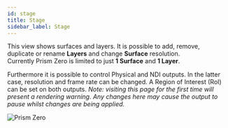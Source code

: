 ```yaml
---
id: stage
title: Stage
sidebar_label: Stage
---
```

This view shows surfaces and layers. It is possible to add, remove, duplicate or rename **Layers** and change **Surface** resolution.  
Currently Prism Zero is limited to just **1 Surface** and **1 Layer**.  

Furthermore it is possible to control Physical and NDI outputs. In the latter case, resolution and frame rate can be changed.
A Region of Interest (RoI) can be set on both outputs.
*Note: visiting this page for the first time will present a rendering warning. Any changes here may cause the output to pause whilst changes are being applied.*

![Prism Zero](/prismdocs/images/zero-stage-view.png)
